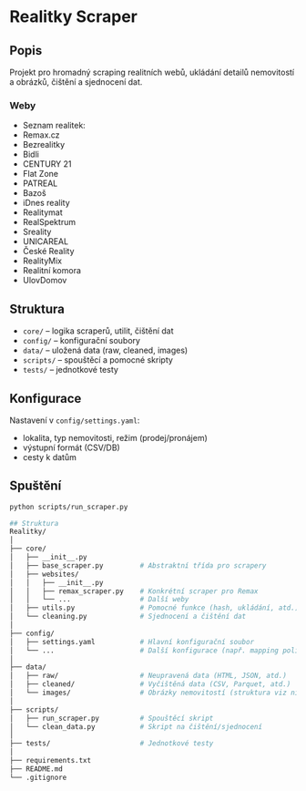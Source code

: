 # Realitky Scraper

## Popis
Projekt pro hromadný scraping realitních webů, ukládání detailů nemovitostí a obrázků, čištění a sjednocení dat.

### Weby
- Seznam realitek:
- Remax.cz
- Bezrealitky
- Bidli
- CENTURY 21
- Flat Zone
- PATREAL
- Bazoš
- iDnes reality
- Realitymat
- RealSpektrum
- Sreality
- UNICAREAL
- České Reality
- RealityMix
- Realitní komora
- UlovDomov

## Struktura
- `core/` – logika scraperů, utilit, čištění dat
- `config/` – konfigurační soubory
- `data/` – uložená data (raw, cleaned, images)
- `scripts/` – spouštěcí a pomocné skripty
- `tests/` – jednotkové testy

## Konfigurace
Nastavení v `config/settings.yaml`:
- lokalita, typ nemovitosti, režim (prodej/pronájem)
- výstupní formát (CSV/DB)
- cesty k datům

## Spuštění
```bash
python scripts/run_scraper.py

## Struktura
Realitky/
│
├── core/
│   ├── __init__.py
│   ├── base_scraper.py         # Abstraktní třída pro scrapery
│   ├── websites/
│   │   ├── __init__.py
│   │   ├── remax_scraper.py    # Konkrétní scraper pro Remax
│   │   └── ...                 # Další weby
│   ├── utils.py                # Pomocné funkce (hash, ukládání, atd.)
│   └── cleaning.py             # Sjednocení a čištění dat
│
├── config/
│   ├── settings.yaml           # Hlavní konfigurační soubor
│   └── ...                     # Další konfigurace (např. mapping polí)
│
├── data/
│   ├── raw/                    # Neupravená data (HTML, JSON, atd.)
│   ├── cleaned/                # Vyčištěná data (CSV, Parquet, atd.)
│   └── images/                 # Obrázky nemovitostí (struktura viz níže)
│
├── scripts/
│   ├── run_scraper.py          # Spouštěcí skript
│   └── clean_data.py           # Skript na čištění/sjednocení
│
├── tests/                      # Jednotkové testy
│
├── requirements.txt
├── README.md
└── .gitignore